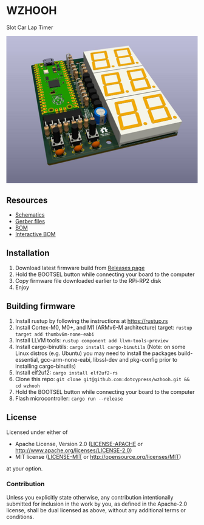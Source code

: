 # WZHOOH

Slot Car Lap Timer

<img width="800" src="pcb/fab/wzhooh.png">

## Resources

- [Schematics](pcb/fab/wzhooh.pdf)
- [Gerber files](pcb/fab/Wzhooh_rev_0x01.zip)
- [BOM](pcb/fab/wzhooh-bom.csv)
- [Interactive BOM](https://htmlpreview.github.io/?https://github.com/dotcypress/wzhooh/blob/main/pcb/fab/ibom.html)

## Installation

1. Download latest firmware build from [Releases page](https://github.com/dotcypress/wzhooh/releases)
2. Hold the BOOTSEL button while connecting your board to the computer
3. Copy firmware file downloaded earlier to the RPi-RP2 disk
4. Enjoy

## Building firmware

1. Install rustup by following the instructions at https://rustup.rs
2. Install Cortex-M0, M0+, and M1 (ARMv6-M architecture) target: `rustup target add thumbv6m-none-eabi`
3. Install LLVM tools: `rustup component add llvm-tools-preview`
4. Install cargo-binutils: `cargo install cargo-binutils` (Note: on some Linux distros (e.g. Ubuntu) you may need to install the packages build-essential, gcc-arm-none-eabi, libssl-dev and pkg-config prior to installing cargo-binutils)
5. Install elf2uf2: `cargo install elf2uf2-rs`
6. Clone this repo: `git clone git@github.com:dotcypress/wzhooh.git && cd wzhooh`
7. Hold the BOOTSEL button while connecting your board to the computer
8. Flash microcontroller: `cargo run --release`

## License

Licensed under either of

- Apache License, Version 2.0 ([LICENSE-APACHE](LICENSE-APACHE) or
  http://www.apache.org/licenses/LICENSE-2.0)
- MIT license ([LICENSE-MIT](LICENSE-MIT) or http://opensource.org/licenses/MIT)

at your option.

### Contribution

Unless you explicitly state otherwise, any contribution intentionally submitted
for inclusion in the work by you, as defined in the Apache-2.0 license, shall be
dual licensed as above, without any additional terms or conditions.
